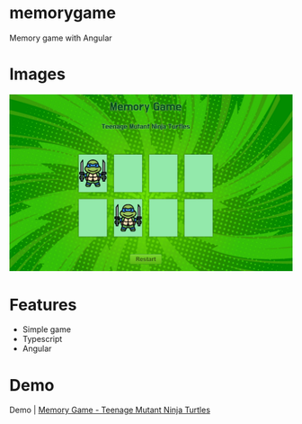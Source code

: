 # memorygame
Memory game with Angular

# Images
<img src="./screenshots/Screenshot1.png" />

# Features
- Simple game
- Typescript
- Angular

# Demo
Demo | <a href="https://camilosanchezdev.github.io/memorygame/memorygame/" >Memory Game - Teenage Mutant Ninja Turtles</a>
